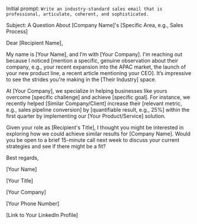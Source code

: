 Initial prompt:
<code>Write an industry-standard sales email that is professional, articulate, coherent, and sophisticated.
</code>

Subject: A Question About [Company Name]'s [Specific Area, e.g., Sales Process]

Dear [Recipient Name],

My name is [Your Name], and I’m with [Your Company]. I'm reaching out because I noticed [mention a specific, genuine observation about their company, e.g., your recent expansion into the APAC market, the launch of your new product line, a recent article mentioning your CEO]. It’s impressive to see the strides you're making in the [Their Industry] space.

At [Your Company], we specialize in helping businesses like yours overcome [specific challenge] and achieve [specific goal]. For instance, we recently helped [Similar Company/Client] increase their [relevant metric, e.g., sales pipeline conversion] by [quantifiable result, e.g., 25%] within the first quarter by implementing our [Your Product/Service] solution.

Given your role as [Recipient's Title], I thought you might be interested in exploring how we could achieve similar results for [Company Name]. Would you be open to a brief 15-minute call next week to discuss your current strategies and see if there might be a fit?

Best regards,

[Your Name]

[Your Title]

[Your Company]

[Your Phone Number]

[Link to Your LinkedIn Profile]

